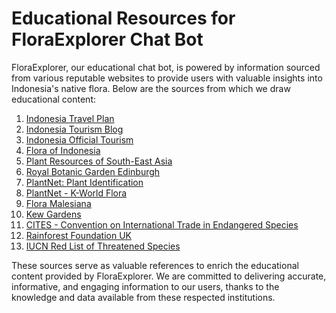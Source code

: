 # Educational Resources for FloraExplorer Chat Bot

FloraExplorer, our educational chat bot, is powered by information sourced from various reputable websites to provide users with valuable insights into Indonesia's native flora. Below are the sources from which we draw educational content:

1. [Indonesia Travel Plan](http://www.indonesiatravelplan.com)
2. [Indonesia Tourism Blog](https://www.indonesia-tourism.com/blog/)
3. [Indonesia Official Tourism](https://www.indonesia.travel/id/en/home)
4. [Flora of Indonesia](http://www.efloras.org/flora_page.aspx?flora_id=25)
5. [Plant Resources of South-East Asia](https://proseanet.org/)
6. [Royal Botanic Garden Edinburgh](https://www.rbge.org.uk/)
7. [PlantNet: Plant Identification](https://identify.plantnet.org/)
8. [PlantNet - K-World Flora](https://identify.plantnet.org/k-world-flora/species)
9. [Flora Malesiana](https://floramalesiana.org/new/)
10. [Kew Gardens](https://www.kew.org/)
11. [CITES - Convention on International Trade in Endangered Species](https://cites.org/eng)
12. [Rainforest Foundation UK](https://www.rainforestfoundationuk.org/)
13. [IUCN Red List of Threatened Species](https://www.iucnredlist.org/)

These sources serve as valuable references to enrich the educational content provided by FloraExplorer. We are committed to delivering accurate, informative, and engaging information to our users, thanks to the knowledge and data available from these respected institutions.
